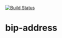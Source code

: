 [![Build Status](https://travis-ci.com/cildefonso/bip-address.svg?branch=master)](https://travis-ci.com/cildefonso/bip-address)
# bip-address
